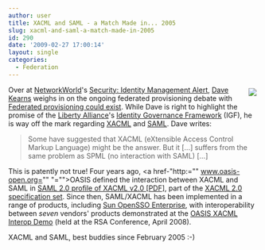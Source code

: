 ```yaml
---
author: user
title: XACML and SAML - a Match Made in... 2005
slug: xacml-and-saml-a-match-made-in-2005
id: 290
date: '2009-02-27 17:00:14'
layout: single
categories:
  - Federation
---
```


<span style="margin: 5px; float: right;">[![](http://blog.superpat.com/wp-content/uploads/2009/09/0227kearns01.jpg)](http://www.networkworld.com/newsletters/dir/index.html)</span>

Over at [NetworkWorld](http://www.networkworld.com/)'s [Security: Identity Management Alert](http://www.networkworld.com/newsletters/dir/index.html), [Dave Kearns](http://vquill.com/) weighs in on the ongoing federated provisioning debate with [Federated provisioning could exist](http://www.networkworld.com/newsletters/dir/2009/022309id2.html). While Dave is right to highlight the promise of the [Liberty Alliance](http://www.projectliberty.org/)'s [Identity Governance Framework](http://www.projectliberty.org/index.php/liberty/strategic_initiatives/identity_governance) (IGF), he is way off the mark regarding [XACML](http://www.oasis-open.org/committees/tc_home.php?wg_abbrev=xacml) and [SAML](http://www.oasis-open.org/committees/tc_home.php?wg_abbrev=security). Dave writes:

> Some have suggested that XACML (eXtensible Access Control Markup Language) might be the answer. But it [...] suffers from the same problem as SPML (no interaction with SAML) [...]

This is patently not true! Four years ago, <a href-"http:="" www.oasis-open.org="" "="">OASIS</a> defined the interaction between XACML and SAML in [SAML 2.0 profile of XACML v2.0 [PDF]](http://docs.oasis-open.org/xacml/2.0/access_control-xacml-2.0-saml-profile-spec-os.pdf), part of the [XACML 2.0 specification set](http://www.oasis-open.org/committees/tc_home.php?wg_abbrev=xacml#XACML20). Since then, SAML/XACML has been implemented in a range of products, including [Sun OpenSSO Enterprise](http://www.sun.com/software/products/opensso_enterprise/index.xml), with interoperability between _seven_ vendors' products demonstrated at the [OASIS XACML Interop Demo](http://www.oasis-open.org/events/xacml-interop-2008/) (held at the RSA Conference, April 2008).

XACML and SAML, best buddies since February 2005 :-)